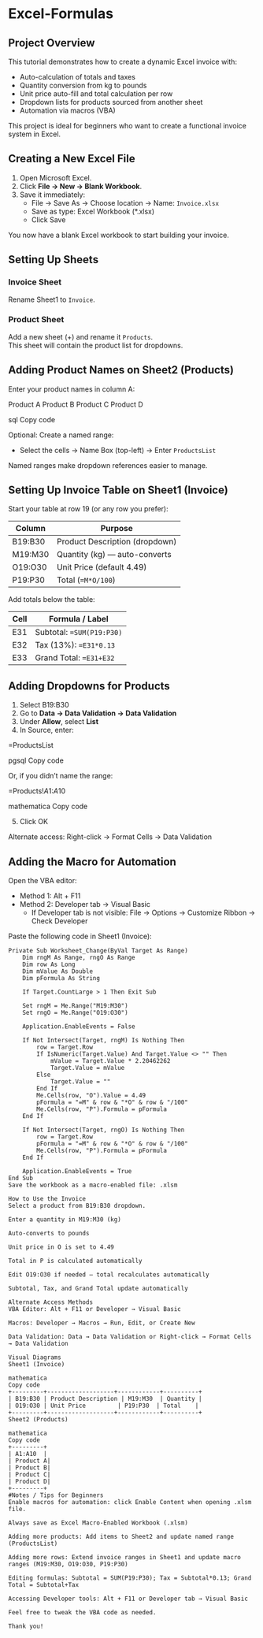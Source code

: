 # Excel-Formulas

## Project Overview

This tutorial demonstrates how to create a dynamic Excel invoice with:

- Auto-calculation of totals and taxes
- Quantity conversion from kg to pounds
- Unit price auto-fill and total calculation per row
- Dropdown lists for products sourced from another sheet
- Automation via macros (VBA)

This project is ideal for beginners who want to create a functional invoice system in Excel.

## Creating a New Excel File

1. Open Microsoft Excel.
2. Click **File → New → Blank Workbook**.
3. Save it immediately:
   - File → Save As → Choose location → Name: `Invoice.xlsx`
   - Save as type: Excel Workbook (*.xlsx)
   - Click Save

You now have a blank Excel workbook to start building your invoice.

## Setting Up Sheets

### Invoice Sheet
Rename Sheet1 to `Invoice`.

### Product Sheet
Add a new sheet (+) and rename it `Products`.  
This sheet will contain the product list for dropdowns.

## Adding Product Names on Sheet2 (Products)

Enter your product names in column A:

Product A
Product B
Product C
Product D

sql
Copy code

Optional: Create a named range:

- Select the cells → Name Box (top-left) → Enter `ProductsList`

Named ranges make dropdown references easier to manage.

## Setting Up Invoice Table on Sheet1 (Invoice)

Start your table at row 19 (or any row you prefer):

| Column   | Purpose                        |
|----------|--------------------------------|
| B19:B30  | Product Description (dropdown)  |
| M19:M30  | Quantity (kg) — auto-converts  |
| O19:O30  | Unit Price (default 4.49)      |
| P19:P30  | Total (`=M*O/100`)             |

Add totals below the table:

| Cell | Formula / Label          |
|------|--------------------------|
| E31  | Subtotal: `=SUM(P19:P30)`|
| E32  | Tax (13%): `=E31*0.13`  |
| E33  | Grand Total: `=E31+E32` |

## Adding Dropdowns for Products

1. Select B19:B30
2. Go to **Data → Data Validation → Data Validation**
3. Under **Allow**, select **List**
4. In Source, enter:

=ProductsList

pgsql
Copy code

Or, if you didn’t name the range:

=Products!$A$1:$A$10

mathematica
Copy code

5. Click OK

Alternate access: Right-click → Format Cells → Data Validation

## Adding the Macro for Automation

Open the VBA editor:

- Method 1: Alt + F11  
- Method 2: Developer tab → Visual Basic  
  - If Developer tab is not visible: File → Options → Customize Ribbon → Check Developer

Paste the following code in Sheet1 (Invoice):

```vba
Private Sub Worksheet_Change(ByVal Target As Range)
    Dim rngM As Range, rngO As Range
    Dim row As Long
    Dim mValue As Double
    Dim pFormula As String

    If Target.CountLarge > 1 Then Exit Sub

    Set rngM = Me.Range("M19:M30")
    Set rngO = Me.Range("O19:O30")

    Application.EnableEvents = False

    If Not Intersect(Target, rngM) Is Nothing Then
        row = Target.Row
        If IsNumeric(Target.Value) And Target.Value <> "" Then
            mValue = Target.Value * 2.20462262
            Target.Value = mValue
        Else
            Target.Value = ""
        End If
        Me.Cells(row, "O").Value = 4.49
        pFormula = "=M" & row & "*O" & row & "/100"
        Me.Cells(row, "P").Formula = pFormula
    End If

    If Not Intersect(Target, rngO) Is Nothing Then
        row = Target.Row
        pFormula = "=M" & row & "*O" & row & "/100"
        Me.Cells(row, "P").Formula = pFormula
    End If

    Application.EnableEvents = True
End Sub
Save the workbook as a macro-enabled file: .xlsm

How to Use the Invoice
Select a product from B19:B30 dropdown.

Enter a quantity in M19:M30 (kg)

Auto-converts to pounds

Unit price in O is set to 4.49

Total in P is calculated automatically

Edit O19:O30 if needed — total recalculates automatically

Subtotal, Tax, and Grand Total update automatically

Alternate Access Methods
VBA Editor: Alt + F11 or Developer → Visual Basic

Macros: Developer → Macros → Run, Edit, or Create New

Data Validation: Data → Data Validation or Right-click → Format Cells → Data Validation

Visual Diagrams
Sheet1 (Invoice)

mathematica
Copy code
+---------+-------------------+------------+----------+
| B19:B30 | Product Description | M19:M30  | Quantity |
| O19:O30 | Unit Price         | P19:P30  | Total    |
+---------+-------------------+------------+----------+
Sheet2 (Products)

mathematica
Copy code
+---------+
| A1:A10  |
| Product A|
| Product B|
| Product C|
| Product D|
+---------+
#Notes / Tips for Beginners
Enable macros for automation: click Enable Content when opening .xlsm file.

Always save as Excel Macro-Enabled Workbook (.xlsm)

Adding more products: Add items to Sheet2 and update named range (ProductsList)

Adding more rows: Extend invoice ranges in Sheet1 and update macro ranges (M19:M30, O19:O30, P19:P30)

Editing formulas: Subtotal = SUM(P19:P30); Tax = Subtotal*0.13; Grand Total = Subtotal+Tax

Accessing Developer tools: Alt + F11 or Developer tab → Visual Basic

Feel free to tweak the VBA code as needed.

Thank you!
